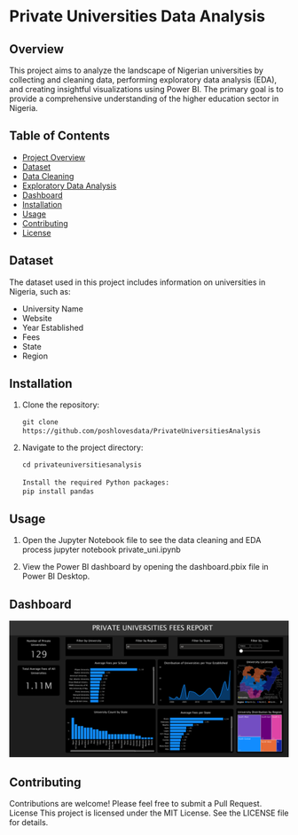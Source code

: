 # Private Universities Data Analysis

## Overview

This project aims to analyze the landscape of Nigerian universities by collecting and cleaning data, performing exploratory data analysis (EDA), and creating insightful visualizations using Power BI. The primary goal is to provide a comprehensive understanding of the higher education sector in Nigeria.

## Table of Contents

- [Project Overview](#overview)
- [Dataset](#dataset)
- [Data Cleaning](#data-cleaning)
- [Exploratory Data Analysis](#exploratory-data-analysis)
- [Dashboard](#dashboard)
- [Installation](#installation)
- [Usage](#usage)
- [Contributing](#contributing)
- [License](#license)

## Dataset

The dataset used in this project includes information on universities in Nigeria, such as:

- University Name
- Website
- Year Established
- Fees
- State
- Region

## Installation

1. Clone the repository:

   ```
   git clone https://github.com/poshlovesdata/PrivateUniversitiesAnalysis

   ```

2. Navigate to the project directory:

   ```
   cd privateuniversitiesanalysis

   Install the required Python packages:
   pip install pandas
   ```

## Usage

1. Open the Jupyter Notebook file to see the data cleaning and EDA process
   jupyter notebook private_uni.ipynb

2. View the Power BI dashboard by opening the dashboard.pbix file in Power BI Desktop.

## Dashboard

![alt text](image.png)

## Contributing

Contributions are welcome! Please feel free to submit a Pull Request.
License
This project is licensed under the MIT License. See the LICENSE file for details.
